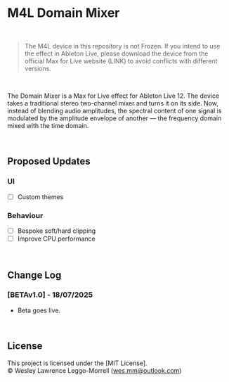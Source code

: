 # M4L Domain Mixer

<br>

> The M4L device in this repository is not Frozen. If you intend to use the effect in Ableton Live, please download the device from the official Max for Live website (LINK) to avoid conflicts with different versions.

<br>

The Domain Mixer is a Max for Live effect for Ableton Live 12. The device takes a traditional stereo two-channel mixer and turns it on its side. Now, instead of blending audio amplitudes, the spectral content of one signal is modulated by the amplitude envelope of another — the frequency domain mixed with the time domain.

<br>

## Proposed Updates
### UI
  - [ ] Custom themes

### Behaviour
- [ ] Bespoke soft/hard clipping
- [ ] Improve CPU performance

<br>

## Change Log

### [BETAv1.0] - 18/07/2025
- Beta goes live.

<br>

## License
This project is licensed under the [MIT License].  
© Wesley Lawrence Leggo-Morrell (wes.mm@outlook.com)
